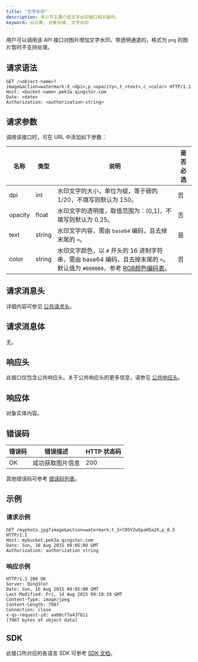 ```yaml
---
title: "文字水印"
description: 本小节主要介绍文字水印接口相关操作。
keyword: 云计算, 对象存储, 文字水印
---
```


用户可以调用该 API 接口对图片增加文字水印。带透明通道的，格式为 `png` 的图片暂时不支持处理。

## 请求语法

```http
GET /<object-name>?image&action=watermark:d_<dpi>,p_<opacity>,t_<text>,c_<color> HTTP/1.1
Host: <bucket-name>.pek3a.qingstor.com
Date: <date>
Authorization: <authorization-string>
```

## 请求参数

调用该接口时，可在 URL 中添加如下参数：

| 名称 | 类型 | 说明 | 是否必选 |
| --- | --- | --- | --- |
dpi |	int |	水印文字的大小，单位为缇，等于磅的 1/20，不填写则默认为 150。 |	否
opacity |	float |	水印文字的透明度，取值范围为：(0,1]，不填写则默认为 0.25。 |	否
text |	string |	水印文字内容，需由 `base64` 编码，且去掉末尾的 `=`。 |	是
color |	string |	水印文字颜色，以 `#` 开头的 16 进制字符串，需由 base64 编码，且去掉末尾的 `=`。默认值为 `#000000`，参考 [RGB颜色编码表](https://www.rapidtables.com/web/color/RGB_Color.html)。 |	否

## 请求消息头

详细内容可参见 [公共请求头](/storage/object-storage/api/common_header/#请求头字段-request-header)。

## 请求消息体

无。

## 响应头

此接口仅包含公共响应头。关于公共响应头的更多信息，请参见 [公共响应头](/storage/object-storage/api/common_header/#响应头字段-response-header)。

## 响应体

对象实体内容。

## 错误码

| 错误码 | 错误描述 | HTTP 状态码 |
| --- | --- | --- |
| OK | 成功获取图片信息 | 200 |

其他错误码可参考 [错误码列表](/storage/object-storage/api/error_code/#错误码列表)。

## 示例

### 请求示例

```http
GET /myphoto.jpg?image&action=watermark:t_5rC05Y2w5paH5a2X,p_0.5 HTTP/1.1
Host: mybucket.pek3a.qingstor.com
Date: Sun, 16 Aug 2015 09:05:00 GMT
Authorization: authorization string
```

### 响应示例

```http
HTTP/1.1 200 OK
Server: QingStor
Date: Sun, 16 Aug 2015 09:05:00 GMT
Last-Modified: Fri, 14 Aug 2015 09:10:39 GMT
Content-Type: image/jpeg
Content-Length: 7987
Connection: close
x-qs-request-id: aa08cf7a43f611
[7987 bytes of object data]
```

## SDK

此接口所对应的各语言 SDK 可参考 [SDK 文档](/storage/object-storage/sdk/)。

